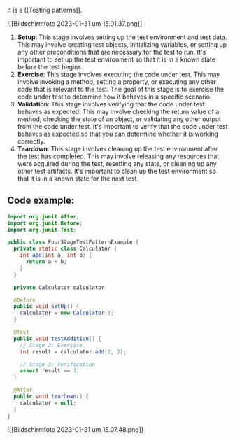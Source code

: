 It is a [[Testing patterns]].

![[Bildschirm­foto 2023-01-31 um 15.01.37.png]]

1.  **Setup**: This stage involves setting up the test environment and test data. This may involve creating test objects, initializing variables, or setting up any other preconditions that are necessary for the test to run. It's important to set up the test environment so that it is in a known state before the test begins.
2.  **Exercise**: This stage involves executing the code under test. This may involve invoking a method, setting a property, or executing any other code that is relevant to the test. The goal of this stage is to exercise the code under test to determine how it behaves in a specific scenario.
3.  **Validation**: This stage involves verifying that the code under test behaves as expected. This may involve checking the return value of a method, checking the state of an object, or validating any other output from the code under test. It's important to verify that the code under test behaves as expected so that you can determine whether it is working correctly.
4.  **Teardown**: This stage involves cleaning up the test environment after the test has completed. This may involve releasing any resources that were acquired during the test, resetting any state, or cleaning up any other test artifacts. It's important to clean up the test environment so that it is in a known state for the next test.

## Code example:
```java
import org.junit.After;
import org.junit.Before;
import org.junit.Test;

public class FourStageTestPatternExample {
  private static class Calculator {
    int add(int a, int b) {
      return a + b;
    }
  }

  private Calculator calculator;

  @Before
  public void setUp() {
    calculator = new Calculator();
  }

  @Test
  public void testAddition() {
    // Stage 2: Exercise
    int result = calculator.add(1, 2);

    // Stage 3: Verification
    assert result == 3;
  }

  @After
  public void tearDown() {
    calculator = null;
  }
}
```
![[Bildschirm­foto 2023-01-31 um 15.07.48.png]]
